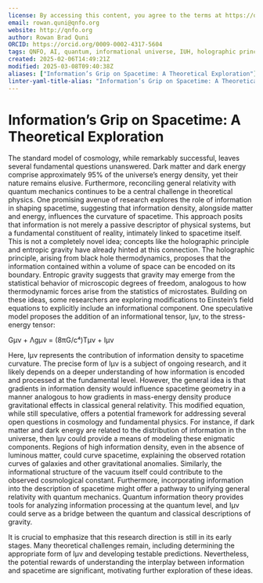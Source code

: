 ```yaml
---
license: By accessing this content, you agree to the terms at https://qnfo.org/LICENSE
email: rowan.quni@qnfo.org
website: http://qnfo.org
author: Rowan Brad Quni
ORCID: https://orcid.org/0009-0002-4317-5604
tags: QNFO, AI, quantum, informational universe, IUH, holographic principle
created: 2025-02-06T14:49:21Z
modified: 2025-03-08T09:40:38Z
aliases: ["Information’s Grip on Spacetime: A Theoretical Exploration"]
linter-yaml-title-alias: "Information’s Grip on Spacetime: A Theoretical Exploration"
---
```


# Information’s Grip on Spacetime: A Theoretical Exploration

The standard model of cosmology, while remarkably successful, leaves several fundamental questions unanswered. Dark matter and dark energy comprise approximately 95% of the universe’s energy density, yet their nature remains elusive. Furthermore, reconciling general relativity with quantum mechanics continues to be a central challenge in theoretical physics. One promising avenue of research explores the role of information in shaping spacetime, suggesting that information density, alongside matter and energy, influences the curvature of spacetime.
This approach posits that information is not merely a passive descriptor of physical systems, but a fundamental constituent of reality, intimately linked to spacetime itself. This is not a completely novel idea; concepts like the holographic principle and entropic gravity have already hinted at this connection. The holographic principle, arising from black hole thermodynamics, proposes that the information contained within a volume of space can be encoded on its boundary. Entropic gravity suggests that gravity may emerge from the statistical behavior of microscopic degrees of freedom, analogous to how thermodynamic forces arise from the statistics of microstates.
Building on these ideas, some researchers are exploring modifications to Einstein’s field equations to explicitly include an informational component. One speculative model proposes the addition of an informational tensor, Iμν, to the stress-energy tensor:

Gμν + Λgμν = (8πG/c⁴)Tμν + Iμν

Here, Iμν represents the
contribution of information density to spacetime curvature. The precise form of Iμν is a subject of ongoing research, and it likely depends on a deeper understanding of how information is encoded and processed at the fundamental level. However, the general idea is that gradients in information density would influence spacetime geometry in a manner analogous to how gradients in mass-energy density produce gravitational effects in classical general relativity.
This modified equation, while still speculative, offers a potential framework for addressing several open questions in cosmology and fundamental physics. For instance, if dark matter and dark energy are related to the distribution of information in the universe, then Iμν could provide a means of modeling these enigmatic components. Regions of high information density, even in the absence of luminous matter, could curve spacetime, explaining the observed rotation curves of galaxies and other gravitational anomalies. Similarly, the informational structure of the vacuum itself could contribute to the observed cosmological constant.
Furthermore, incorporating information into the description of spacetime might offer a pathway to unifying general relativity with quantum mechanics. Quantum information theory provides tools for analyzing information processing at the quantum level, and Iμν could serve as a bridge between the quantum and classical descriptions of gravity.

It is crucial to emphasize that this research direction is still in its early stages. Many theoretical challenges remain, including determining the appropriate form of Iμν and developing testable predictions. Nevertheless, the potential rewards of understanding the interplay between information and spacetime are significant, motivating further exploration of these ideas.
